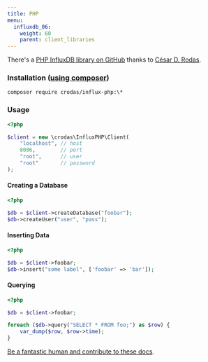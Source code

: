 ```yaml
---
title: PHP
menu:
  influxdb_06:
    weight: 60
    parent: client_libraries
---
```


There's a [PHP InfluxDB library on GitHub](https://github.com/crodas/InfluxPHP) thanks to [César D.
Rodas](http://cesarodas.com/).

### Installation ([using composer](https://getcomposer.org/))

    composer require crodas/influx-php:\*

### Usage

```php
<?php

$client = new \crodas\InfluxPHP\Client(
    "localhost", // host
    8086,        // port
    "root",      // user
    "root"       // password
);
```

#### Creating a Database

```php
<?php

$db = $client->createDatabase("foobar");
$db->createUser("user", "pass");
```

#### Inserting Data

```php
<?php

$db = $client->foobar;
$db->insert("some label", ['foobar' => 'bar']);
```

#### Querying

```php
<?php

$db = $client->foobar;

foreach ($db->query("SELECT * FROM foo;") as $row) {
    var_dump($row, $row->time);
}
```

[Be a fantastic human and contribute to these docs](https://github.com/influxdb/influxdb.org).
